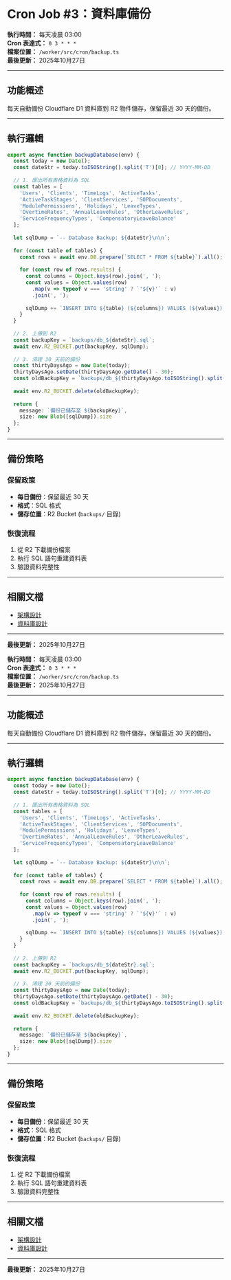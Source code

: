 # Cron Job #3：資料庫備份

**執行時間：** 每天凌晨 03:00  
**Cron 表達式：** `0 3 * * *`  
**檔案位置：** `/worker/src/cron/backup.ts`  
**最後更新：** 2025年10月27日

---

## 功能概述

每天自動備份 Cloudflare D1 資料庫到 R2 物件儲存，保留最近 30 天的備份。

---

## 執行邏輯

```typescript
export async function backupDatabase(env) {
  const today = new Date();
  const dateStr = today.toISOString().split('T')[0]; // YYYY-MM-DD
  
  // 1. 匯出所有表格資料為 SQL
  const tables = [
    'Users', 'Clients', 'TimeLogs', 'ActiveTasks', 
    'ActiveTaskStages', 'ClientServices', 'SOPDocuments',
    'ModulePermissions', 'Holidays', 'LeaveTypes',
    'OvertimeRates', 'AnnualLeaveRules', 'OtherLeaveRules',
    'ServiceFrequencyTypes', 'CompensatoryLeaveBalance'
  ];
  
  let sqlDump = `-- Database Backup: ${dateStr}\n\n`;
  
  for (const table of tables) {
    const rows = await env.DB.prepare(`SELECT * FROM ${table}`).all();
    
    for (const row of rows.results) {
      const columns = Object.keys(row).join(', ');
      const values = Object.values(row)
        .map(v => typeof v === 'string' ? `'${v}'` : v)
        .join(', ');
      
      sqlDump += `INSERT INTO ${table} (${columns}) VALUES (${values});\n`;
    }
  }
  
  // 2. 上傳到 R2
  const backupKey = `backups/db_${dateStr}.sql`;
  await env.R2_BUCKET.put(backupKey, sqlDump);
  
  // 3. 清理 30 天前的備份
  const thirtyDaysAgo = new Date(today);
  thirtyDaysAgo.setDate(thirtyDaysAgo.getDate() - 30);
  const oldBackupKey = `backups/db_${thirtyDaysAgo.toISOString().split('T')[0]}.sql`;
  
  await env.R2_BUCKET.delete(oldBackupKey);
  
  return { 
    message: `備份已儲存至 ${backupKey}`,
    size: new Blob([sqlDump]).size
  };
}
```

---

## 備份策略

### 保留政策
- **每日備份**：保留最近 30 天
- **格式**：SQL 格式
- **儲存位置**：R2 Bucket (`backups/` 目錄)

### 恢復流程
1. 從 R2 下載備份檔案
2. 執行 SQL 語句重建資料表
3. 驗證資料完整性

---

## 相關文檔

- [架構設計](../架構設計.md)
- [資料庫設計](../資料庫設計.md)

---

**最後更新：** 2025年10月27日



**執行時間：** 每天凌晨 03:00  
**Cron 表達式：** `0 3 * * *`  
**檔案位置：** `/worker/src/cron/backup.ts`  
**最後更新：** 2025年10月27日

---

## 功能概述

每天自動備份 Cloudflare D1 資料庫到 R2 物件儲存，保留最近 30 天的備份。

---

## 執行邏輯

```typescript
export async function backupDatabase(env) {
  const today = new Date();
  const dateStr = today.toISOString().split('T')[0]; // YYYY-MM-DD
  
  // 1. 匯出所有表格資料為 SQL
  const tables = [
    'Users', 'Clients', 'TimeLogs', 'ActiveTasks', 
    'ActiveTaskStages', 'ClientServices', 'SOPDocuments',
    'ModulePermissions', 'Holidays', 'LeaveTypes',
    'OvertimeRates', 'AnnualLeaveRules', 'OtherLeaveRules',
    'ServiceFrequencyTypes', 'CompensatoryLeaveBalance'
  ];
  
  let sqlDump = `-- Database Backup: ${dateStr}\n\n`;
  
  for (const table of tables) {
    const rows = await env.DB.prepare(`SELECT * FROM ${table}`).all();
    
    for (const row of rows.results) {
      const columns = Object.keys(row).join(', ');
      const values = Object.values(row)
        .map(v => typeof v === 'string' ? `'${v}'` : v)
        .join(', ');
      
      sqlDump += `INSERT INTO ${table} (${columns}) VALUES (${values});\n`;
    }
  }
  
  // 2. 上傳到 R2
  const backupKey = `backups/db_${dateStr}.sql`;
  await env.R2_BUCKET.put(backupKey, sqlDump);
  
  // 3. 清理 30 天前的備份
  const thirtyDaysAgo = new Date(today);
  thirtyDaysAgo.setDate(thirtyDaysAgo.getDate() - 30);
  const oldBackupKey = `backups/db_${thirtyDaysAgo.toISOString().split('T')[0]}.sql`;
  
  await env.R2_BUCKET.delete(oldBackupKey);
  
  return { 
    message: `備份已儲存至 ${backupKey}`,
    size: new Blob([sqlDump]).size
  };
}
```

---

## 備份策略

### 保留政策
- **每日備份**：保留最近 30 天
- **格式**：SQL 格式
- **儲存位置**：R2 Bucket (`backups/` 目錄)

### 恢復流程
1. 從 R2 下載備份檔案
2. 執行 SQL 語句重建資料表
3. 驗證資料完整性

---

## 相關文檔

- [架構設計](../架構設計.md)
- [資料庫設計](../資料庫設計.md)

---

**最後更新：** 2025年10月27日



